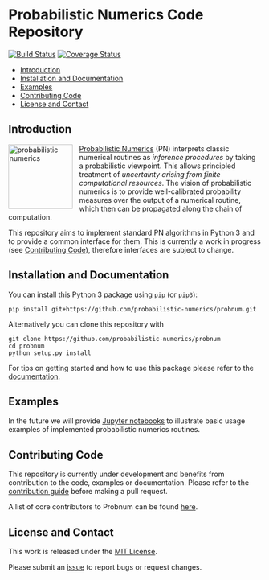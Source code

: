 # Probabilistic Numerics Code Repository

[![Build Status](https://travis-ci.org/probabilistic-numerics/probnum.svg?branch=master)](https://travis-ci.org/probabilistic-numerics/probnum)
[![Coverage Status](http://codecov.io/github/probabilistic-numerics/probnum/coverage.svg?branch=master)](http://codecov.io/github/probabilistic-numerics/probnum?branch=master)

* [Introduction](#introduction)
* [Installation and Documentation](#installation)
* [Examples](#examples)
* [Contributing Code](#contributing)
* [License and Contact](#contact)

## <a name="introduction">Introduction</a>
<a href="https://github.com/probabilistic-numerics"><img align="left" src="https://raw.githubusercontent.com/probabilistic-numerics/probnum/master/img/pn_logo.png" alt="probabilistic numerics" width="128" style="padding-right: 10px; padding left: 10px;"/> [Probabilistic Numerics](http://probabilistic-numerics.org/) (PN) interprets classic numerical routines as _inference procedures_ by taking a probabilistic viewpoint. This allows principled treatment of _uncertainty arising from finite computational resources_. The vision of probabilistic numerics is to provide well-calibrated probability measures over the output of a numerical routine, which then can be propagated along the chain of computation.

This repository aims to implement standard PN algorithms in Python 3 and to provide a common interface for them. This is
currently a work in progress (see [Contributing Code](#contributing)), therefore interfaces are subject to change.

## <a name="installation">Installation and Documentation</a>
You can install this Python 3 package using `pip` (or `pip3`):
```
pip install git+https://github.com/probabilistic-numerics/probnum.git
```
Alternatively you can clone this repository with
```
git clone https://github.com/probabilistic-numerics/probnum
cd probnum
python setup.py install
```
For tips on getting started and how to use this package please refer to the
[documentation](https://probabilistic-numerics.github.io/probnum/).

## <a name="examples">Examples</a>
In the future we will provide [Jupyter notebooks](notebooks) to illustrate basic usage examples of implemented
probabilistic numerics routines.

## <a name="contributing">Contributing Code</a>
This repository is currently under development and benefits from contribution to the code, examples or documentation.
Please refer to the [contribution guide](https://github.com/probabilistic-numerics/probnum/blob/master/CONTRIBUTING.md) before making a pull request.

A list of core contributors to Probnum can be found [here](https://github.com/probabilistic-numerics/probnum/blob/master/AUTHORS.md).

## <a name="license">License and Contact</a>
This work is released under the [MIT License](LICENSE.txt).

Please submit an [issue](https://github.com/probabilistic-numerics/probnum/issues/new) to report bugs or request
changes.
